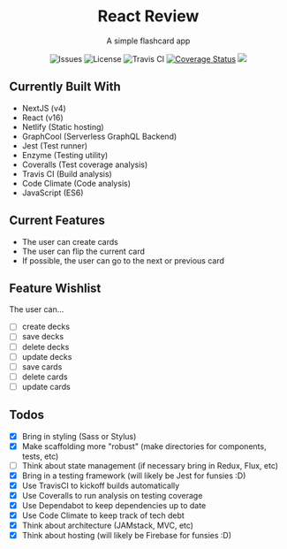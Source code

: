 <h1 align="center">React Review</h1>
<p align="center">
  A simple flashcard app
</p>
<p align="center">
  <img src="https://img.shields.io/github/issues/jberry93/react-review.svg" alt="Issues">
  <img src="https://img.shields.io/github/license/jberry93/react-review.svg" alt="License">
  <img src="https://travis-ci.org/jberry93/react-review.svg?branch=master" alt="Travis CI">
  <a href='https://coveralls.io/github/jberry93/react-review?branch=master'><img src='https://coveralls.io/repos/github/jberry93/react-review/badge.svg?branch=master' alt='Coverage Status' /></a>
  <a href="https://codeclimate.com/github/jberry93/react-review/maintainability"><img src="https://api.codeclimate.com/v1/badges/701292c7ee1bddd17811/maintainability" /></a>
</p>

## Currently Built With
- NextJS (v4)
- React (v16)
- Netlify (Static hosting)
- GraphCool (Serverless GraphQL Backend)
- Jest (Test runner)
- Enzyme (Testing utility)
- Coveralls (Test coverage analysis)
- Travis CI (Build analysis)
- Code Climate (Code analysis)
- JavaScript (ES6)

## Current Features
- The user can create cards
- The user can flip the current card
- If possible, the user can go to the next or previous card

## Feature Wishlist
The user can...
- [ ] create decks
- [ ] save decks
- [ ] delete decks
- [ ] update decks
- [ ] save cards
- [ ] delete cards
- [ ] update cards

## Todos
- [x] Bring in styling (Sass or Stylus)
- [x] Make scaffolding more "robust" (make directories for components, tests, etc)
- [ ] Think about state management (if necessary bring in Redux, Flux, etc)
- [x] Bring in a testing framework (will likely be Jest for funsies :D)
- [x] Use TravisCI to kickoff builds automatically
- [x] Use Coveralls to run analysis on testing coverage
- [x] Use Dependabot to keep dependencies up to date
- [x] Use Code Climate to keep track of tech debt
- [x] Think about architecture (JAMstack, MVC, etc)
- [x] Think about hosting (will likely be Firebase for funsies :D)
